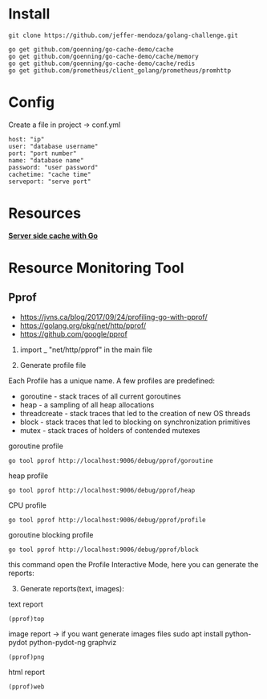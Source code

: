 
# Install 

```
git clone https://github.com/jeffer-mendoza/golang-challenge.git

go get github.com/goenning/go-cache-demo/cache
go get github.com/goenning/go-cache-demo/cache/memory
go get github.com/goenning/go-cache-demo/cache/redis
go get github.com/prometheus/client_golang/prometheus/promhttp
```

# Config

Create a file in project -> conf.yml

```
host: "ip"
user: "database username"
port: "port number"
name: "database name"
password: "user password"
cachetime: "cache time"
serveport: "serve port"
```

# Resources

[**Server side cache with Go**](https://goenning.net/2017/03/18/server-side-cache-go/)


# Resource Monitoring Tool


## Pprof

* https://jvns.ca/blog/2017/09/24/profiling-go-with-pprof/
* https://golang.org/pkg/net/http/pprof/
* https://github.com/google/pprof




1. import _ "net/http/pprof" in the main file


2. Generate profile file 

Each Profile has a unique name. A few profiles are predefined:

* goroutine    - stack traces of all current goroutines
* heap         - a sampling of all heap allocations
* threadcreate - stack traces that led to the creation of new OS threads
* block        - stack traces that led to blocking on synchronization primitives
* mutex        - stack traces of holders of contended mutexes


goroutine profile
``` 
go tool pprof http://localhost:9006/debug/pprof/goroutine
```

heap profile
``` 
go tool pprof http://localhost:9006/debug/pprof/heap
```

CPU profile
``` 
go tool pprof http://localhost:9006/debug/pprof/profile
```

goroutine blocking profile
``` 
go tool pprof http://localhost:9006/debug/pprof/block
```

this command open the Profile Interactive Mode, here you can generate the
reports:

3. Generate reports(text, images):

text report
```
(pprof)top
```
image report -> if you want generate images files sudo apt install python-pydot python-pydot-ng graphviz

```
(pprof)png
```

html report
```
(pprof)web
```




